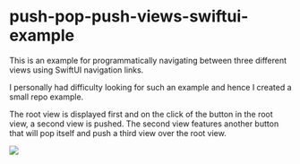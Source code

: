 # push-pop-push-views-swiftui-example

This is an example for programmatically navigating between three different views using SwiftUI navigation links.

I personally had difficulty looking for such an example and hence I created a small repo example. 

The root view is displayed first and on the click of the button in the root view, a second view is pushed. The second view features another button that will pop itself and push a third view over the root view. 

![](https://media2.giphy.com/media/VzOVgn1CAoPKQK2el2/giphy.gif)
